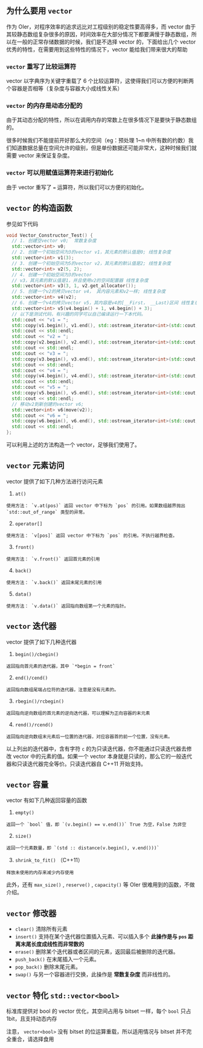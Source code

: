 ## 为什么要用 `vector` 

作为 OIer，对程序效率的追求远比对工程级别的稳定性要高得多，而 vector 由于其较静态数组复杂很多的原因，时间效率在大部分情况下都要满慢于静态数组，所以在一般的正常存储数据的时候，我们是不选择 vector 的，下面给出几个 vector 优秀的特性，在需要用到这些特性的情况下，vector 能给我们带来很大的帮助

###  `vector` 重写了比较运算符

vector 以字典序为关键字重载了 6 个比较运算符，这使得我们可以方便的判断两个容器是否相等（复杂度与容器大小成线性关系）

###  `vector` 的内存是动态分配的

由于其动态分配的特性，所以在调用内存的常数上在很多情况下是要快于静态数组的。

很多时候我们不能提前开好那么大的空间（eg：预处理 1~n 中所有数的约数）我们知道数据总量在空间允许的级别，但是单份数据还可能非常大，这种时候我们就需要 vector 来保证复杂度。

###  `vector` 可以用赋值运算符来进行初始化

由于 vector 重写了 `=` 运算符，所以我们可以方便的初始化。

##  `vector` 的构造函数

参见如下代码

```cpp
void Vector_Constructor_Test() {
  // 1. 创建空vector v0;  常数复杂度
  std::vector<int> v0;
  // 2. 创建一个初始空间为3的vector v1，其元素的默认值是0; 线性复杂度
  std::vector<int> v1(3);
  // 3. 创建一个初始空间为5的vector v2，其元素的默认值是2; 线性复杂度
  std::vector<int> v2(5, 2);
  // 4. 创建一个初始空间为3的vector
  // v3，其元素的默认值是1，并且使用v2的空间配置器 线性复杂度
  std::vector<int> v3(3, 1, v2.get_allocator());
  // 5. 创建一个v2的拷贝vector v4， 其内容元素和v2一样; 线性复杂度
  std::vector<int> v4(v2);
  // 6. 创建一个v4的拷贝vector v5，其内容是v4的[__First， __Last)区间 线性复杂度
  std::vector<int> v5(v4.begin() + 1, v4.begin() + 3);
  // 以下是测试代码，有兴趣的同学可以自己编译运行一下本代码。
  std::cout << "v1 = ";
  std::copy(v1.begin(), v1.end(), std::ostream_iterator<int>(std::cout, " "));
  std::cout << std::endl;
  std::cout << "v2 = ";
  std::copy(v2.begin(), v2.end(), std::ostream_iterator<int>(std::cout, " "));
  std::cout << std::endl;
  std::cout << "v3 = ";
  std::copy(v3.begin(), v3.end(), std::ostream_iterator<int>(std::cout, " "));
  std::cout << std::endl;
  std::cout << "v4 = ";
  std::copy(v4.begin(), v4.end(), std::ostream_iterator<int>(std::cout, " "));
  std::cout << std::endl;
  std::cout << "v5 = ";
  std::copy(v5.begin(), v5.end(), std::ostream_iterator<int>(std::cout, " "));
  std::cout << std::endl;
  // 移动v2到新创建的vector v6;
  std::vector<int> v6(move(v2));
  std::cout << "v6 = ";
  std::copy(v6.begin(), v6.end(), std::ostream_iterator<int>(std::cout, " "));
  std::cout << std::endl;
};
```

可以利用上述的方法构造一个 vector，足够我们使用了。

##  `vector` 元素访问

vector 提供了如下几种方法进行访问元素

1.   `at()` 

    使用方法： `v.at(pos)` 返回 vector 中下标为 `pos` 的引用。如果数组越界抛出 `std::out_of_range` 类型的异常。

2.   `operator[]` 

    使用方法： `v[pos]` 返回 vector 中下标为 `pos` 的引用。不执行越界检查。

3.   `front()` 

    使用方法： `v.front()` 返回首元素的引用

4.   `back()` 

    使用方法： `v.back()` 返回末尾元素的引用

5.   `data()` 

    使用方法： `v.data()` 返回指向数组第一个元素的指针。

##  `vector` 迭代器

vector 提供了如下几种迭代器

1.   `begin()/cbegin()` 

    返回指向首元素的迭代器，其中 `*begin = front` 

2.   `end()/cend()` 

    返回指向数组尾端占位符的迭代器，注意是没有元素的。

3.   `rbegin()/rcbegin()` 

    返回指向逆向数组的首元素的逆向迭代器，可以理解为正向容器的末元素

4.   `rend()/rcend()` 

    返回指向逆向数组末元素后一位置的迭代器，对应容器首的前一个位置，没有元素。

以上列出的迭代器中，含有字符 `c` 的为只读迭代器，你不能通过只读迭代器去修改 vector 中的元素的值。如果一个 vector 本身就是只读的，那么它的一般迭代器和只读迭代器完全等价。只读迭代器自 C++11 开始支持。

##  `vector` 容量

vector 有如下几种返回容量的函数

1.   `empty()` 

    返回一个 `bool` 值，即 `(v.begin() == v.end())` True 为空，False 为非空

2.   `size()` 

    返回一个元素数量，即 `(std :: distance(v.begin(), v.end()))` 

3.   `shrink_to_fit()` （C++11）

    释放未使用的内存来减少内存使用

此外，还有 `max_size()` , `reserve()` , `capacity()` 等 OIer 很难用到的函数，不做介绍。

##  `vector` 修改器

-    `clear()` 清除所有元素
-    `insert()` 支持在某个迭代器位置插入元素、可以插入多个 **此操作是与 `pos` 距离末尾长度成线性而非常数的** 
-    `erase()` 删除某个迭代器或者区间的元素，返回最后被删除的迭代器。
-    `push_back()` 在末尾插入一个元素。
-    `pop_back()` 删除末尾元素。
-    `swap()` 与另一个容器进行交换，此操作是 **常数复杂度** 而非线性的。

##  `vector` 特化 `std::vector<bool>` 

标准库提供对 bool 的 vector 优化，其空间占用与 bitset 一样，每个 `bool` 只占 1bit，且支持动态内存

注意， `vector<bool>` 没有 bitset 的位运算重载，所以适用情况与 bitset 并不完全重合，请选择食用
